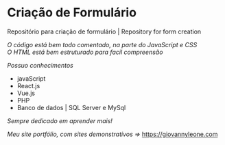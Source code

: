 # Criação de Formulário
Repositório para criação de formulário | Repository for form creation

*O código está bem todo comentado, na parte do JavaScript e CSS* <br/>
*O HTML está bem estruturado para facil compreensão*

*Possuo conhecimentos*
- javaScript
- React.js
- Vue.js
- PHP
- Banco de dados | SQL Server e MySql

*Sempre dedicado em aprender mais!*

*Meu site portfólio, com sites demonstrativos =>*
https://giovannyleone.com
